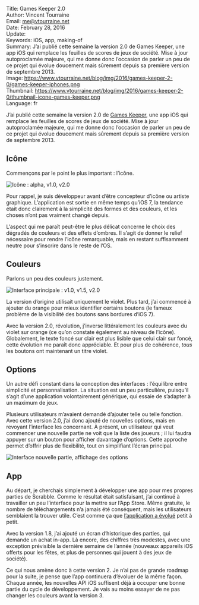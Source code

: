 Title:     Games Keeper 2.0  
Author:    Vincent Tourraine  
Email:     me@vtourraine.net  
Date:      February 28, 2016  
Update:   
Keywords:  iOS, app, making-of  
Summary:   J’ai publié cette semaine la version 2.0 de Games Keeper, une app iOS qui remplace les feuilles de scores de jeux de société. Mise à jour autoproclamée majeure, qui me donne donc l’occasion de parler un peu de ce projet qui évolue doucement mais sûrement depuis sa première version de septembre 2013.  
Image:     https://www.vtourraine.net/blog/img/2016/games-keeper-2-0/games-keeper-iphones.png  
Thumbnail: https://www.vtourraine.net/blog/img/2016/games-keeper-2-0/thumbnail-icone-games-keeper.png  
Language:  fr  


J’ai publié cette semaine la version 2.0 de [Games Keeper](http://www.studioamanga.com/gameskeeper/), une app iOS qui remplace les feuilles de scores de jeux de société. Mise à jour autoproclamée majeure, qui me donne donc l’occasion de parler un peu de ce projet qui évolue doucement mais sûrement depuis sa première version de septembre 2013.


## Icône

Commençons par le point le plus important : l’icône.

![Icône : alpha, v1.0, v2.0](/blog/img/2016/games-keeper-2-0/games-keeper-icons.png)

Pour rappel, je suis développeur avant d’être concepteur d’icône ou artiste graphique. L’application est sortie en même temps qu’iOS 7, la tendance était donc clairement à la simplicité des formes et des couleurs, et les choses n’ont pas vraiment changé depuis.

L’aspect qui me paraît peut-être le plus délicat concerne le choix des dégradés de couleurs et des effets d’ombres. Il s’agit de donner le relief nécessaire pour rendre l’icône remarquable, mais en restant suffisamment neutre pour s’inscrire dans le reste de l’OS.


## Couleurs

Parlons un peu des couleurs justement.

![Interface principale : v1.0, v1.5, v2.0](/blog/img/2016/games-keeper-2-0/games-keeper-iphones.png)

La version d’origine utilisait uniquement le violet. Plus tard, j’ai commencé à ajouter du orange pour mieux identifier certains boutons (le fameux problème de la visibilité des boutons sans bordures d’iOS 7).

Avec la version 2.0, révolution, j’inverse littéralement les couleurs avec du violet sur orange (ce qu’on constate également au niveau de l’icône). Globalement, le texte foncé sur clair est plus lisible que celui clair sur foncé, cette évolution me paraît donc appréciable. Et pour plus de cohérence, *tous* les boutons ont maintenant un titre violet.


## Options

Un autre défi constant dans la conception des interfaces : l’équilibre entre simplicité et personnalisation. La situation est un peu particulière, puisqu’il s’agit d’une application volontairement générique, qui essaie de s’adapter à un maximum de jeux.

Plusieurs utilisateurs m’avaient demandé d’ajouter telle ou telle fonction. Avec cette version 2.0, j’ai donc ajouté de nouvelles options, mais en revoyant l’interface les concernant. À présent, un utilisateur qui veut commencer une nouvelle partie ne voit que la liste des joueurs ; il lui faudra appuyer sur un bouton pour afficher davantage d’options. Cette approche permet d’offrir plus de flexibilité, tout en simplifiant l’écran principal.

![Interface nouvelle partie, affichage des options](/blog/img/2016/games-keeper-2-0/games-options.png)


## App

Au départ, je cherchais simplement à développer une app pour mes propres parties de Scrabble. Comme le résultat était satisfaisant, j’ai continué à travailler un peu l’interface pour la mettre sur l’App Store. Même gratuite, le nombre de téléchargements n’a jamais été conséquent, mais les utilisateurs semblaient la trouver utile. C’est comme ça que [l’application a évolué](http://www.studioamanga.com/gameskeeper/releasenotes) petit à petit. 

Avec la version 1.8, j’ai ajouté un écran d’historique des parties, qui demande un achat in-app. Là encore, des chiffres très modestes, avec une exception prévisible la dernière semaine de l’année (nouveaux appareils iOS offerts pour les fêtes, et plus de personnes qui jouent à des jeux de société).

Ce qui nous amène donc à cette version 2. Je n’ai pas de grande roadmap pour la suite, je pense que l’app continuera d’évoluer de la même façon. Chaque année, les nouvelles API iOS suffisent déjà à occuper une bonne partie du cycle de développement. Je vais au moins essayer de ne pas changer les couleurs avant la version 3.
